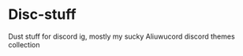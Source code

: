 # Disc-stuff

Dust stuff for discord ig, mostly my sucky Aliuwucord discord themes collection 







